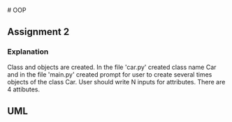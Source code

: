 #   O O P 
## Assignment 2 
### Explanation
Class and objects are created. In the file 'car.py' created class name Car and in the file 'main.py' created prompt for user to create several times objects of the class Car. User should write N inputs for attributes. There are 4 attibutes.

## UML

 
 
